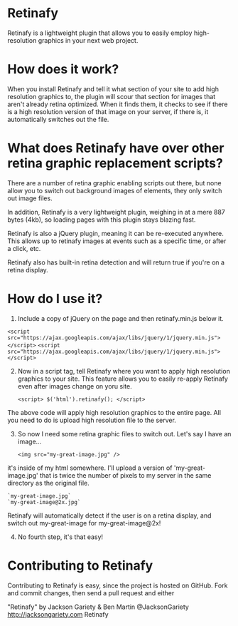 Retinafy
=========

Retinafy is a lightweight plugin that allows you to easily employ high-resolution graphics in your next web project.


How does it work?
==================

When you install Retinafy and tell it what section of your site to add high resolution graphics to, the plugin will
scour that section for images that aren't already retina optimized. When it finds them, it checks to see if there is
a high resolution version of that image on your server, if there is, it automatically switches out the file.


What does Retinafy have over other retina graphic replacement scripts?
======================================================================

There are a number of retina graphic enabling scripts out there, but none allow you to switch out background images
of elements, they only switch out image files.

In addition, Retinafy is a very lightweight plugin, weighing in at a mere 887 bytes (4kb), so loading pages with this plugin stays blazing fast.

Retinafy is also a jQuery plugin, meaning it can be re-executed anywhere. This allows up to retinafy images at events such as a specific time, or after a click, etc.

Retinafy also has built-in retina detection and will return true if you're on a retina display.

How do I use it?
================

1. Include a copy of jQuery on the page and then retinafy.min.js below it.

  `<script src="https://ajax.googleapis.com/ajax/libs/jquery/1/jquery.min.js"></script>`
	`<script src="https://ajax.googleapis.com/ajax/libs/jquery/1/jquery.min.js"></script>`

2. Now in a script tag, tell Retinafy where you want to apply high resolution graphics to your site. This feature allows you to easily re-apply Retinafy even after images change on yoru site.

	`<script>
		$('html').retinafy();
	</script>`

The above code will apply high resolution graphics to the entire page. All you need to do is upload high resolution file to the server.

3. So now I need some retina graphic files to switch out. Let's say I have an image…

	`<img src="my-great-image.jpg" />`

it's inside of my html somewhere. I'll upload a version of 'my-great-image.jpg' that is twice the number of pixels to my server in the same directory as the original file.

	`my-great-image.jpg`
	`my-great-image@2x.jpg`

Retinafy will automatically detect if the user is on a retina display, and switch out my-great-image for my-great-image@2x!

4. No fourth step, it's that easy!

Contributing to Retinafy
========================

Contributing to Retinafy is easy, since the project is hosted on GitHub. Fork and commit changes, then send a pull request and either

"Retinafy" by Jackson Gariety & Ben Martin
@JacksonGariety
http://jacksongariety.com
Retinafy